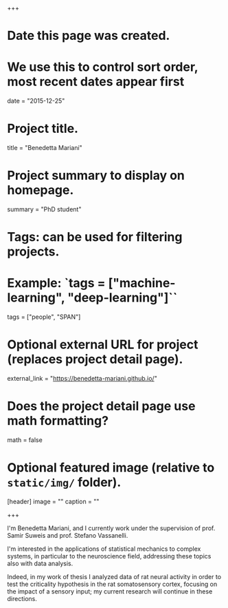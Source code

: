 +++
# Date this page was created.
# We use this to control sort order, most recent dates appear first
date = "2015-12-25"

# Project title.
title = "Benedetta Mariani"

# Project summary to display on homepage.
summary = "PhD student"

# Tags: can be used for filtering projects.
# Example: `tags = ["machine-learning", "deep-learning"]``
tags = ["people", "SPAN"]

# Optional external URL for project (replaces project detail page).
external_link = "https://benedetta-mariani.github.io/"

# Does the project detail page use math formatting?
math = false

# Optional featured image (relative to `static/img/` folder).
[header]
image = ""
caption = ""

+++

I'm Benedetta Mariani, and I currently work under the supervision of prof. Samir Suweis and  prof. Stefano Vassanelli.

I'm interested in the applications of statistical mechanics to complex systems, in particular to the neuroscience field, addressing these topics also with data analysis.

Indeed, in my work of thesis I analyzed data of rat neural activity in order to test the criticality hypothesis in the rat somatosensory cortex, focusing  on the impact of a sensory input; my current research will continue in these directions.
